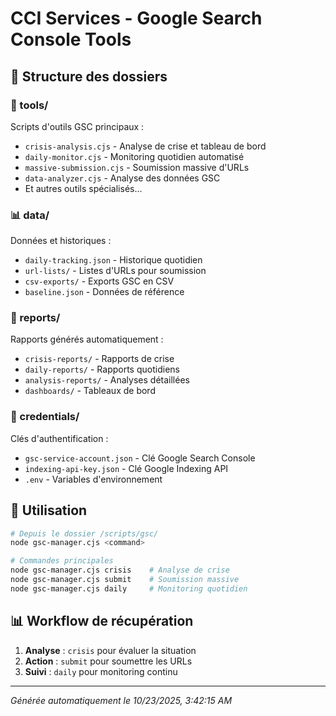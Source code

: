 # CCI Services - Google Search Console Tools

## 📂 Structure des dossiers

### 🔧 tools/
Scripts d'outils GSC principaux :
- `crisis-analysis.cjs` - Analyse de crise et tableau de bord
- `daily-monitor.cjs` - Monitoring quotidien automatisé
- `massive-submission.cjs` - Soumission massive d'URLs
- `data-analyzer.cjs` - Analyse des données GSC
- Et autres outils spécialisés...

### 📊 data/
Données et historiques :
- `daily-tracking.json` - Historique quotidien
- `url-lists/` - Listes d'URLs pour soumission
- `csv-exports/` - Exports GSC en CSV
- `baseline.json` - Données de référence

### 📝 reports/
Rapports générés automatiquement :
- `crisis-reports/` - Rapports de crise
- `daily-reports/` - Rapports quotidiens
- `analysis-reports/` - Analyses détaillées
- `dashboards/` - Tableaux de bord

### 🔑 credentials/
Clés d'authentification :
- `gsc-service-account.json` - Clé Google Search Console
- `indexing-api-key.json` - Clé Google Indexing API
- `.env` - Variables d'environnement

## 🚀 Utilisation

```bash
# Depuis le dossier /scripts/gsc/
node gsc-manager.cjs <command>

# Commandes principales
node gsc-manager.cjs crisis    # Analyse de crise
node gsc-manager.cjs submit    # Soumission massive
node gsc-manager.cjs daily     # Monitoring quotidien
```

## 📊 Workflow de récupération

1. **Analyse** : `crisis` pour évaluer la situation
2. **Action** : `submit` pour soumettre les URLs
3. **Suivi** : `daily` pour monitoring continu

---

*Générée automatiquement le 10/23/2025, 3:42:15 AM*
